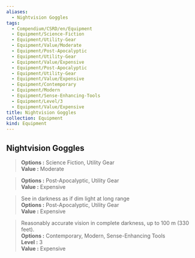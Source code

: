 ```yaml
---
aliases:
  - Nightvision Goggles
tags:
  - Compendium/CSRD/en/Equipment
  - Equipment/Science-Fiction
  - Equipment/Utility-Gear
  - Equipment/Value/Moderate
  - Equipment/Post-Apocalyptic
  - Equipment/Utility-Gear
  - Equipment/Value/Expensive
  - Equipment/Post-Apocalyptic
  - Equipment/Utility-Gear
  - Equipment/Value/Expensive
  - Equipment/Contemporary
  - Equipment/Modern
  - Equipment/Sense-Enhancing-Tools
  - Equipment/Level/3
  - Equipment/Value/Expensive
title: Nightvision Goggles
collection: Equipment
kind: Equipment
---
```

## Nightvision Goggles  
  
>  
> **Options :** Science Fiction, Utility Gear  
> **Value :** Moderate  
  
>  
> **Options :** Post-Apocalyptic, Utility Gear  
> **Value :** Expensive  
  
>See in darkness as if dim light at long range  
> **Options :** Post-Apocalyptic, Utility Gear  
> **Value :** Expensive  
  
>Reasonably accurate vision in complete darkness, up to 100 m (330 feet).  
> **Options :** Contemporary, Modern, Sense-Enhancing Tools  
> **Level :** 3  
> **Value :** Expensive